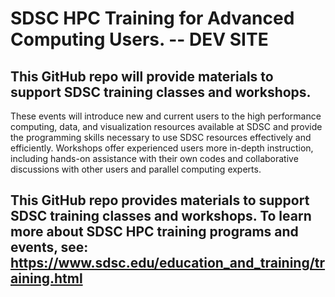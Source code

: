 # SDSC HPC Training for Advanced Computing Users. -- DEV SITE

## This GitHub repo will provide materials to support SDSC training classes and workshops.

These events will introduce new and current users to the high performance computing, data, and
visualization resources available at SDSC and provide the programming skills necessary to use SDSC
resources effectively and efficiently. Workshops offer experienced users more in-depth instruction,
including hands-on assistance with their own codes and collaborative discussions with other
users and parallel computing experts. 


## This GitHub repo provides materials to support SDSC training classes and workshops. To learn more about SDSC HPC training programs and events, see: https://www.sdsc.edu/education_and_training/training.html
